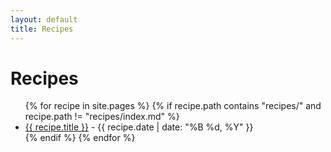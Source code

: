 ```yaml
---
layout: default
title: Recipes
---
```


# Recipes

<ul>
  {% for recipe in site.pages %}
    {% if recipe.path contains "recipes/" and recipe.path != "recipes/index.md" %}
      <li>
        <a href="{{ recipe.url | relative_url }}">{{ recipe.title }}</a> - {{ recipe.date | date: "%B %d, %Y" }}
      </li>
    {% endif %}
  {% endfor %}
</ul>